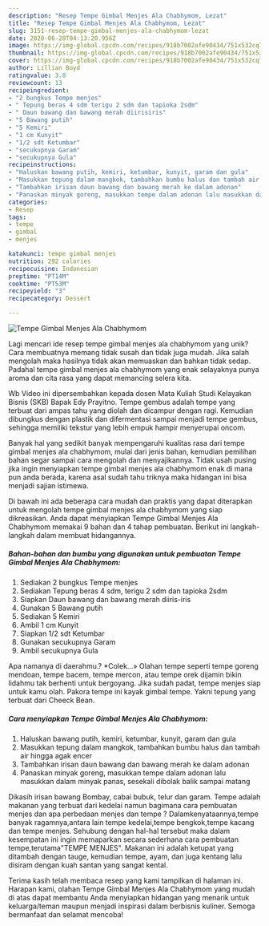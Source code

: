 ```yaml
---
description: "Resep Tempe Gimbal Menjes Ala Chabhymom, Lezat"
title: "Resep Tempe Gimbal Menjes Ala Chabhymom, Lezat"
slug: 3151-resep-tempe-gimbal-menjes-ala-chabhymom-lezat
date: 2020-06-28T04:13:20.956Z
image: https://img-global.cpcdn.com/recipes/918b7002afe90434/751x532cq70/tempe-gimbal-menjes-ala-chabhymom-foto-resep-utama.jpg
thumbnail: https://img-global.cpcdn.com/recipes/918b7002afe90434/751x532cq70/tempe-gimbal-menjes-ala-chabhymom-foto-resep-utama.jpg
cover: https://img-global.cpcdn.com/recipes/918b7002afe90434/751x532cq70/tempe-gimbal-menjes-ala-chabhymom-foto-resep-utama.jpg
author: Lillian Boyd
ratingvalue: 3.8
reviewcount: 13
recipeingredient:
- "2 bungkus Tempe menjes"
- " Tepung beras 4 sdm terigu 2 sdm dan tapioka 2sdm"
- " Daun bawang dan bawang merah diirisiris"
- "5 Bawang putih"
- "5 Kemiri"
- "1 cm Kunyit"
- "1/2 sdt Ketumbar"
- "secukupnya Garam"
- "secukupnya Gula"
recipeinstructions:
- "Haluskan bawang putih, kemiri, ketumbar, kunyit, garam dan gula"
- "Masukkan tepung dalam mangkok, tambahkan bumbu halus dan tambah air hingga agak encer"
- "Tambahkan irisan daun bawang dan bawang merah ke dalam adonan"
- "Panaskan minyak goreng, masukkan tempe dalam adonan lalu masukkan dalam minyak panas, sesekali dibolak balik sampai matang"
categories:
- Resep
tags:
- tempe
- gimbal
- menjes

katakunci: tempe gimbal menjes 
nutrition: 292 calories
recipecuisine: Indonesian
preptime: "PT14M"
cooktime: "PT53M"
recipeyield: "3"
recipecategory: Dessert

---
```



![Tempe Gimbal Menjes Ala Chabhymom](https://img-global.cpcdn.com/recipes/918b7002afe90434/751x532cq70/tempe-gimbal-menjes-ala-chabhymom-foto-resep-utama.jpg)

Lagi mencari ide resep tempe gimbal menjes ala chabhymom yang unik? Cara membuatnya memang tidak susah dan tidak juga mudah. Jika salah mengolah maka hasilnya tidak akan memuaskan dan bahkan tidak sedap. Padahal tempe gimbal menjes ala chabhymom yang enak selayaknya punya aroma dan cita rasa yang dapat memancing selera kita.

Wb Video ini dipersembahkan kepada dosen Mata Kuliah Studi Kelayakan Bisnis (SKB) Bapak Edy Prayitno. Tempe gembus adalah tempe yang terbuat dari ampas tahu yang diolah dan dicampur dengan ragi. Kemudian dibungkus dengan plastik dan difermentasi sampai menjadi tempe gembus, sehingga memiliki tekstur yang lebih empuk hampir menyerupai oncom.

Banyak hal yang sedikit banyak mempengaruhi kualitas rasa dari tempe gimbal menjes ala chabhymom, mulai dari jenis bahan, kemudian pemilihan bahan segar sampai cara mengolah dan menyajikannya. Tidak usah pusing jika ingin menyiapkan tempe gimbal menjes ala chabhymom enak di mana pun anda berada, karena asal sudah tahu triknya maka hidangan ini bisa menjadi sajian istimewa.


Di bawah ini ada beberapa cara mudah dan praktis yang dapat diterapkan untuk mengolah tempe gimbal menjes ala chabhymom yang siap dikreasikan. Anda dapat menyiapkan Tempe Gimbal Menjes Ala Chabhymom memakai 9 bahan dan 4 tahap pembuatan. Berikut ini langkah-langkah dalam membuat hidangannya.

<!--inarticleads1-->

##### Bahan-bahan dan bumbu yang digunakan untuk pembuatan Tempe Gimbal Menjes Ala Chabhymom:

1. Sediakan 2 bungkus Tempe menjes
1. Sediakan  Tepung beras 4 sdm, terigu 2 sdm dan tapioka 2sdm
1. Siapkan  Daun bawang dan bawang merah diiris-iris
1. Gunakan 5 Bawang putih
1. Sediakan 5 Kemiri
1. Ambil 1 cm Kunyit
1. Siapkan 1/2 sdt Ketumbar
1. Gunakan secukupnya Garam
1. Ambil secukupnya Gula


Apa namanya di daerahmu.? *Colek…» Olahan tempe seperti tempe goreng mendoan, tempe bacem, tempe mercon, atau tempe orek dijamin bikin lidahmu tak berhenti untuk bergoyang. Jika sudah padat, tempe menjes siap untuk kamu olah. Pakora tempe ini kayak gimbal tempe. Yakni tepung yang terbuat dari Cheeck Bean. 

<!--inarticleads2-->

##### Cara menyiapkan Tempe Gimbal Menjes Ala Chabhymom:

1. Haluskan bawang putih, kemiri, ketumbar, kunyit, garam dan gula
1. Masukkan tepung dalam mangkok, tambahkan bumbu halus dan tambah air hingga agak encer
1. Tambahkan irisan daun bawang dan bawang merah ke dalam adonan
1. Panaskan minyak goreng, masukkan tempe dalam adonan lalu masukkan dalam minyak panas, sesekali dibolak balik sampai matang


Dikasih irisan bawang Bombay, cabai bubuk, telur dan garam. Tempe adalah makanan yang terbuat dari kedelai namun bagimana cara pembuatan menjes dan apa perbedaan menjes dan tempe ? Dalamkenyataannya,tempe banyak ragamnya,antara lain tempe kedelai,tempe bengkok,tempe kacang dan tempe menjes. Sehubung dengan hal-hal tersebut maka dalam kesempatan ini ingin memaparkan secara sederhana cara pembuatan tempe,terutama&#34;TEMPE MENJES&#34;. Makanan ini adalah ketupat yang ditambah dengan tauge, kemudian tempe, ayam, dan juga kentang lalu disiram dengan kuah santan yang sangat kental. 

Terima kasih telah membaca resep yang kami tampilkan di halaman ini. Harapan kami, olahan Tempe Gimbal Menjes Ala Chabhymom yang mudah di atas dapat membantu Anda menyiapkan hidangan yang menarik untuk keluarga/teman maupun menjadi inspirasi dalam berbisnis kuliner. Semoga bermanfaat dan selamat mencoba!
